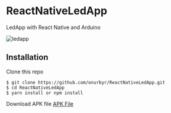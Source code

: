 # ReactNativeLedApp

LedApp with React Native and Arduino

![ledapp](https://github.com/onurbyr/ReactNativeLedApp/assets/61909278/4e5afac9-41a8-4f56-afe2-6a2e72179607)


## Installation
Clone this repo
```
$ git clone https://github.com/onurbyr/ReactNativeLedApp.git
$ cd ReactNativeLedApp
$ yarn install or npm install
```

Download APK file
[APK File](https://drive.google.com/file/d/1hUuDMD30VBHzcOl8p-2iq50fmbj-RI7p/view?usp=sharing)
